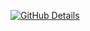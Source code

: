 
[![GitHub Details](http://github-profile-summary-cards.vercel.app/api/cards/profile-details?username=joaopabdala&theme=dracula)](https://github.com/vn7n24fzkq/github-profile-summary-cards) 
